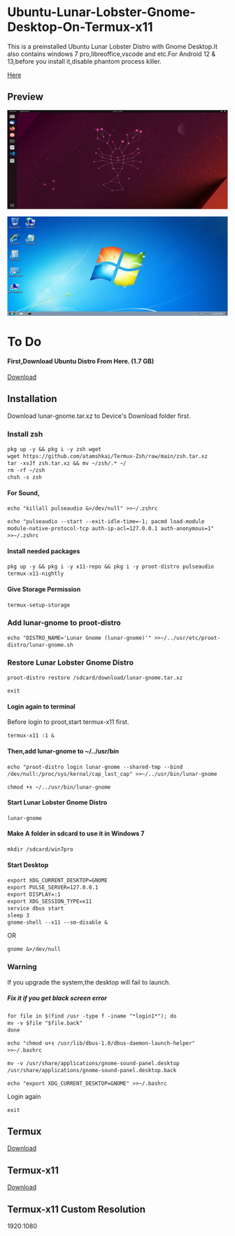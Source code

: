 # Ubuntu-Lunar-Lobster-Gnome-Desktop-On-Termux-x11

This is a preinstalled Ubuntu Lunar Lobster Distro with Gnome Desktop.It also contains windows 7 pro,libreoffice,vscode and etc.For Android 12 & 13,before you install it,disable phantom process killer. 

[Here](https://github.com/atamshkai/Phantom-Process-Killer/tree/main)

## Preview 

![](https://raw.githubusercontent.com/atamshkai/Ubuntu-Lunar-Lobster-Gnome-Desktop-On-Termux-x11/main/lunar-gnome.jpg) 

![](https://raw.githubusercontent.com/atamshkai/Ubuntu-Lunar-Lobster-Gnome-Desktop-On-Termux-x11/main/windows7.jpg)

# To Do 

#### First,Download Ubuntu Distro From Here. (1.7 GB)
[Download](https://archive.org/download/atamshkai-lunar-kde/lunar-gnome.tar.xz) 

## Installation 
Download lunar-gnome.tar.xz to Device's Download folder first. 

### Install zsh 
``` 
pkg up -y && pkg i -y zsh wget
wget https://github.com/atamshkai/Termux-Zsh/raw/main/zsh.tar.xz 
tar -xvJf zsh.tar.xz && mv ~/zsh/.* ~/
rm -rf ~/zsh
chsh -s zsh 
```

#### For Sound, 
``` 
echo "killall pulseaudio &>/dev/null" >>~/.zshrc 
``` 
```
echo "pulseaudio --start --exit-idle-time=-1; pacmd load-module module-native-protocol-tcp auth-ip-acl=127.0.0.1 auth-anonymous=1" >>~/.zshrc 
```

#### Install needed packages 
``` 
pkg up -y && pkg i -y x11-repo && pkg i -y proot-distro pulseaudio termux-x11-nightly 
``` 

#### Give Storage Permission

``` 
termux-setup-storage 
```

### Add lunar-gnome to proot-distro
```
echo "DISTRO_NAME='Lunar Gnome (lunar-gnome)'" >>~/../usr/etc/proot-distro/lunar-gnome.sh
```

### Restore Lunar Lobster Gnome Distro
```
proot-distro restore /sdcard/download/lunar-gnome.tar.xz 
``` 
``` 
exit 
``` 

#### Login again to terminal 
Before login to proot,start termux-x11 first. 
``` 
termux-x11 :1 &
``` 

#### Then,add lunar-gnome to ~/../usr/bin
``` 
echo "proot-distro login lunar-gnome --shared-tmp --bind /dev/null:/proc/sys/kernal/cap_last_cap" >>~/../usr/bin/lunar-gnome
```
```
chmod +x ~/../usr/bin/lunar-gnome
```

#### Start Lunar Lobster Gnome Distro
```
lunar-gnome
```

#### Make A folder in sdcard to use it in Windows 7
```
mkdir /sdcard/win7pro
```

#### Start Desktop
``` 
export XDG_CURRENT_DESKTOP=GNOME
export PULSE_SERVER=127.0.0.1
export DISPLAY=:1
export XDG_SESSION_TYPE=x11
service dbus start
sleep 3
gnome-shell --x11 --sm-disable &
``` 
OR 
``` 
gnome &>/dev/null
``` 
### Warning 
If you upgrade the system,the desktop will fail to launch. 

##### Fix it if you get black screen error
``` 
for file in $(find /usr -type f -iname "*login1*"); do 
mv -v $file "$file.back"
done
``` 
``` 
echo "chmod u+s /usr/lib/dbus-1.0/dbus-daemon-launch-helper" >>~/.bashrc 
``` 
``` 
mv -v /usr/share/applications/gnome-sound-panel.desktop /usr/share/applications/gnome-sound-panel.desktop.back 
``` 
``` 
echo "export XDG_CURRENT_DESKTOP=GNOME" >>~/.bashrc 
``` 
Login again 
``` 
exit 
``` 


## Termux 
[Download](https://github.com/termux/termux-app/releases/download/v0.118.0/termux-app_v0.118.0+github-debug_universal.apk) 

## Termux-x11 
[Download](https://archive.org/download/termux-x11/app-universal-debug.apk) 

## Termux-x11 Custom Resolution
1920:1080


